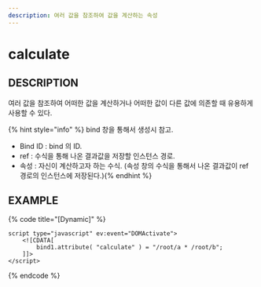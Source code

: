 ```yaml
---
description: 여러 값을 참조하여 값을 계산하는 속성     
---
```


#   calculate                        

## DESCRIPTION
여러 값을 참조하여 어떠한 값을 계산하거나 어떠한 값이 다른 값에 의존할 때 유용하게 사용할 수 있다.

{% hint style="info" %} bind 창을 통해서 생성시 참고.
  - Bind ID : bind 의 ID.
  - ref : 수식을 통해 나온 결과값을 저장할 인스턴스 경로.
  - 속성 : 자신이 계산하고자 하는 수식.
    (속성 창의 수식을 통해서 나온 결과값이 ref 경로의 인스턴스에 저장된다.){% endhint %}

## EXAMPLE

{% code title="\[Dynamic\]" %}
```markup
script type="javascript" ev:event="DOMActivate">
    <![CDATA[ 
        bind1.attribute( "calculate" ) = "/root/a * /root/b";
    ]]>
</script>
```
{% endcode %}
